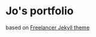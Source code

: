 Jo's portfolio 
=========================

based on [Freelancer Jekyll theme ](https://github.com/jeromelachaud/freelancer-theme)
